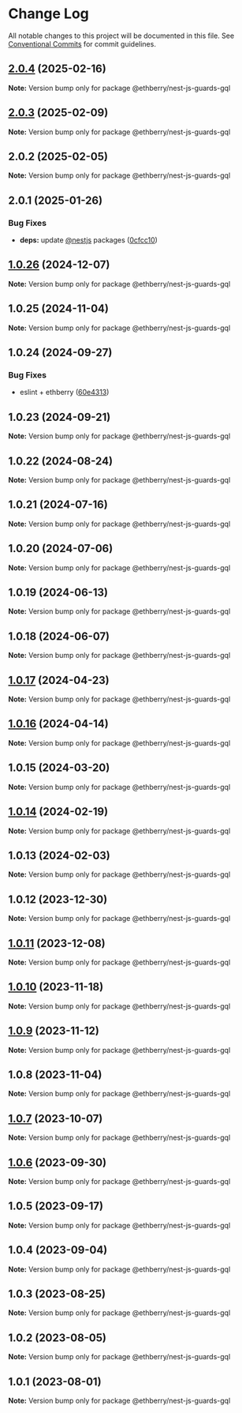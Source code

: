 # Change Log

All notable changes to this project will be documented in this file.
See [Conventional Commits](https://conventionalcommits.org) for commit guidelines.

## [2.0.4](https://github.com/ethberry/nestjs-packages/compare/@ethberry/nest-js-guards-gql@2.0.3...@ethberry/nest-js-guards-gql@2.0.4) (2025-02-16)

**Note:** Version bump only for package @ethberry/nest-js-guards-gql

## [2.0.3](https://github.com/ethberry/nestjs-packages/compare/@ethberry/nest-js-guards-gql@2.0.2...@ethberry/nest-js-guards-gql@2.0.3) (2025-02-09)

**Note:** Version bump only for package @ethberry/nest-js-guards-gql

## 2.0.2 (2025-02-05)

**Note:** Version bump only for package @ethberry/nest-js-guards-gql

## 2.0.1 (2025-01-26)

### Bug Fixes

- **deps:** update [@nestjs](https://github.com/nestjs) packages ([0cfcc10](https://github.com/ethberry/nestjs-packages/commit/0cfcc109fcb0561789b0dc74e1e56ff5e9137a79))

## [1.0.26](https://github.com/ethberry/nestjs-packages/compare/@ethberry/nest-js-guards-gql@1.0.25...@ethberry/nest-js-guards-gql@1.0.26) (2024-12-07)

**Note:** Version bump only for package @ethberry/nest-js-guards-gql

## 1.0.25 (2024-11-04)

**Note:** Version bump only for package @ethberry/nest-js-guards-gql

## 1.0.24 (2024-09-27)

### Bug Fixes

- eslint + ethberry ([60e4313](https://github.com/ethberry/nestjs-packages/commit/60e4313fa658d7bef80c6dff8b6c0c769777c6f0))

## 1.0.23 (2024-09-21)

**Note:** Version bump only for package @ethberry/nest-js-guards-gql

## 1.0.22 (2024-08-24)

**Note:** Version bump only for package @ethberry/nest-js-guards-gql

## 1.0.21 (2024-07-16)

**Note:** Version bump only for package @ethberry/nest-js-guards-gql

## 1.0.20 (2024-07-06)

**Note:** Version bump only for package @ethberry/nest-js-guards-gql

## 1.0.19 (2024-06-13)

**Note:** Version bump only for package @ethberry/nest-js-guards-gql

## 1.0.18 (2024-06-07)

**Note:** Version bump only for package @ethberry/nest-js-guards-gql

## [1.0.17](https://github.com/ethberry/nestjs-packages/compare/@ethberry/nest-js-guards-gql@1.0.16...@ethberry/nest-js-guards-gql@1.0.17) (2024-04-23)

**Note:** Version bump only for package @ethberry/nest-js-guards-gql

## [1.0.16](https://github.com/ethberry/nestjs-packages/compare/@ethberry/nest-js-guards-gql@1.0.15...@ethberry/nest-js-guards-gql@1.0.16) (2024-04-14)

**Note:** Version bump only for package @ethberry/nest-js-guards-gql

## 1.0.15 (2024-03-20)

**Note:** Version bump only for package @ethberry/nest-js-guards-gql

## [1.0.14](https://github.com/ethberry/nestjs-packages/compare/@ethberry/nest-js-guards-gql@1.0.13...@ethberry/nest-js-guards-gql@1.0.14) (2024-02-19)

**Note:** Version bump only for package @ethberry/nest-js-guards-gql

## 1.0.13 (2024-02-03)

**Note:** Version bump only for package @ethberry/nest-js-guards-gql

## 1.0.12 (2023-12-30)

**Note:** Version bump only for package @ethberry/nest-js-guards-gql

## [1.0.11](https://github.com/ethberry/nestjs-packages/compare/@ethberry/nest-js-guards-gql@1.0.10...@ethberry/nest-js-guards-gql@1.0.11) (2023-12-08)

**Note:** Version bump only for package @ethberry/nest-js-guards-gql

## [1.0.10](https://github.com/ethberry/nestjs-packages/compare/@ethberry/nest-js-guards-gql@1.0.9...@ethberry/nest-js-guards-gql@1.0.10) (2023-11-18)

**Note:** Version bump only for package @ethberry/nest-js-guards-gql

## [1.0.9](https://github.com/ethberry/nestjs-packages/compare/@ethberry/nest-js-guards-gql@1.0.8...@ethberry/nest-js-guards-gql@1.0.9) (2023-11-12)

**Note:** Version bump only for package @ethberry/nest-js-guards-gql

## 1.0.8 (2023-11-04)

**Note:** Version bump only for package @ethberry/nest-js-guards-gql

## [1.0.7](https://github.com/ethberry/nestjs-packages/compare/@ethberry/nest-js-guards-gql@1.0.6...@ethberry/nest-js-guards-gql@1.0.7) (2023-10-07)

**Note:** Version bump only for package @ethberry/nest-js-guards-gql

## [1.0.6](https://github.com/ethberry/nestjs-packages/compare/@ethberry/nest-js-guards-gql@1.0.5...@ethberry/nest-js-guards-gql@1.0.6) (2023-09-30)

**Note:** Version bump only for package @ethberry/nest-js-guards-gql

## 1.0.5 (2023-09-17)

**Note:** Version bump only for package @ethberry/nest-js-guards-gql

## 1.0.4 (2023-09-04)

**Note:** Version bump only for package @ethberry/nest-js-guards-gql

## 1.0.3 (2023-08-25)

**Note:** Version bump only for package @ethberry/nest-js-guards-gql

## 1.0.2 (2023-08-05)

**Note:** Version bump only for package @ethberry/nest-js-guards-gql

## 1.0.1 (2023-08-01)

**Note:** Version bump only for package @ethberry/nest-js-guards-gql
